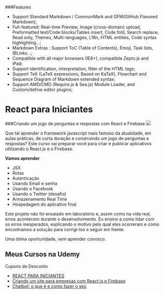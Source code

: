 ###Features

- Support Standard Markdown / CommonMark and GFM(GitHub Flavored Markdown);
- Full-featured: Real-time Preview, Image (cross-domain) upload, Preformatted text/Code blocks/Tables insert, Code fold, Search replace, Read only, Themes, Multi-languages, L18n, HTML entities, Code syntax highlighting...;
- Markdown Extras : Support ToC (Table of Contents), Emoji, Task lists, @Links...;
- Compatible with all major browsers (IE8+), compatible Zepto.js and iPad;
- Support identification, interpretation, fliter of the HTML tags;
- Support TeX (LaTeX expressions, Based on KaTeX), Flowchart and Sequence Diagram of Markdown extended syntax;
- Support AMD/CMD (Require.js & Sea.js) Module Loader, and Custom/define editor plugins;

# React para Iniciantes
###Criando um jogo de perguntas e respostas com React e Firebase
![](https://udemy-images.udemy.com/course/100x100/1712902_87dc_2.jpg)

Que tal aprender o framework javascript mais famoso da atualidade, em aulas práticas, de curta duração e construindo um jogo de perguntas e respostas? Este curso vai preparar você para criar e publicar aplicativos utilizando o React.js e o Firebase.


**Vamos aprender**

* JSX
* Rotas
* Autenticação
* Usando Email e senha
* Usando o Facebook
* Usando o Twitter (desafio)
* Armazenamento Real Time
* Hospedagem do aplicativo final

Este projeto não foi ensaiado em laboratório e, assim como na vida real, erros acontecem durante o desenvolvimento. Eu ensino a como lidar com os erros inesperados, explicando o motivo pelo qual eles ocorreram e como encontramos a solução para corrigi-los e seguir em frente.

Uma ótima oportunidade, vem aprender conosco.

## Meus Cursos na Udemy 
Cupons de Desconto

- [REACT PARA INICIANTES](https://www.udemy.com/react-para-iniciantes/?couponCode=GITHUB-CUPOM)
- [Criando um site para empresas com React.js e Firebase](https://www.udemy.com/xumes-react-criando-site-para-empresa/?couponCode=CUPOM-GITHUB)
- [Chatbot: o que é e como fazer o seu](https://www.udemy.com/criando-chatbots/?couponCode=GITHUB-PROMO)
